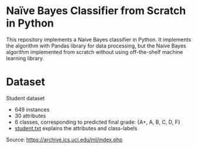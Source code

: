 # Naïve Bayes Classifier from Scratch in Python
This repository implements a Naive Bayes classifier in Python. It implements the algorithm with Pandas library for data processing, but the Naive Bayes algorithm implemented from scratch without using off-the-shelf machine learning library.

# Dataset
Student dataset
* 649 instances
* 30 attributes
* 6 classes, corresponding to predicted final grade: {A+, A, B, C, D, F}
* [student.txt](student.txt) explains the attributes and class-labels

Source: https://archive.ics.uci.edu/ml/index.php
